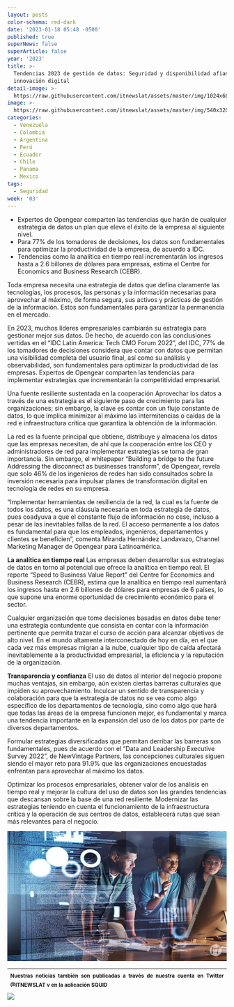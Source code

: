 ```yaml
---
layout: posts
color-schema: red-dark
date: '2023-01-18 05:48 -0500'
published: true
superNews: false
superArticle: false
year: '2023'
title: >-
  Tendencias 2023 de gestión de datos: Seguridad y disponibilidad afianzan la
  innovación digital
detail-image: >-
  https://raw.githubusercontent.com/itnewslat/assets/master/img/1024x680/gestion-de-data-g.jpg
image: >-
  https://raw.githubusercontent.com/itnewslat/assets/master/img/540x320/gestion-de-data-p.jpg
categories:
  - Venezuela
  - Colombia
  - Argentina
  - Perú
  - Ecuador
  - Chile
  - Panama
  - Mexico
tags:
  - Seguridad
week: '03'
---
```

- Expertos de Opengear comparten las tendencias que harán de cualquier estrategia de datos un plan que eleve el éxito de la empresa al siguiente nivel.
- Para 77% de los tomadores de decisiones, los datos son fundamentales para optimizar la productividad de la empresa, de acuerdo a IDC.   
- Tendencias como la analítica en tiempo real incrementarán los ingresos hasta a 2.6 billones de dólares para empresas, estima el Centre for Economics and Business Research (CEBR).

Toda empresa necesita una estrategia de datos que defina claramente las tecnologías, los procesos, las personas y la información necesarias para aprovechar al máximo, de forma segura, sus activos y prácticas de gestión de la información. Estos son fundamentales para garantizar la permanencia en el mercado.

En 2023, muchos líderes empresariales cambiarán su estrategia para gestionar mejor sus datos. De hecho, de acuerdo con las conclusiones vertidas en el “IDC Latin America: Tech CMO Forum 2022”, del IDC, 77% de los tomadores de decisiones considera que contar con datos que permitan una visibilidad completa del usuario final, así como su análisis y observabilidad, son fundamentales para optimizar la productividad de las empresas. Expertos de Opengear comparten las tendencias para implementar estrategias que incrementarán la competitividad empresarial.
 
Una fuente resiliente sustentada en la cooperación
Aprovechar los datos a través de una estrategia es el siguiente paso de crecimiento para las organizaciones; sin embargo, la clave es contar con un flujo constante de datos, lo que implica minimizar al máximo las intermitencias o caídas de la red e infraestructura crítica que garantiza la obtención de la información.
 
La red es la fuente principal que obtiene, distribuye y almacena los datos que las empresas necesitan, de ahí que la cooperación entre los CEO y administradores de red para implementar estrategias se torna de gran importancia. Sin embargo, el whitepaper “Building a bridge to the future Addressing the disconnect as businesses transform”, de Opengear, revela que solo 46% de los ingenieros de redes han sido consultados sobre la inversión necesaria para impulsar planes de transformación digital en tecnología de redes en su empresa.
 
“Implementar herramientas de resiliencia de la red, la cual es la fuente de todos los datos, es una cláusula necesaria en toda estrategia de datos, pues coadyuva a que el constante flujo de información no cese, incluso a pesar de las inevitables fallas de la red. El acceso permanente a los datos es fundamental para que los empleados, ingenieros, departamentos y clientes se beneficien”, comenta Miranda Hernández Landavazo, Channel Marketing Manager de Opengear para Latinoamérica. 
 
**La analítica en tiempo real**
Las empresas deben desarrollar sus estrategias de datos en torno al potencial que ofrece la analítica en tiempo real. El reporte “Speed to Business Value Report” del Centre for Economics and Business Research (CEBR), estima que la analítica en tiempo real aumentará los ingresos hasta en 2.6 billones de dólares para empresas de 6 países, lo que supone una enorme oportunidad de crecimiento económico para el sector.
 
Cualquier organización que tome decisiones basadas en datos debe tener una estrategia contundente que consista en contar con la información pertinente que permita trazar el curso de acción para alcanzar objetivos de alto nivel. En el mundo altamente interconectado de hoy en día, en el que cada vez más empresas migran a la nube, cualquier tipo de caída afectará inevitablemente a la productividad empresarial, la eficiencia y la reputación de la organización.
 
**Transparencia y confianza**
El uso de datos al interior del negocio propone muchas ventajas, sin embargo, aún existen ciertas barreras culturales que impiden su aprovechamiento. Inculcar un sentido de transparencia y colaboración para que la estrategia de datos no se vea como algo específico de los departamentos de tecnología, sino como algo que hará que todas las áreas de la empresa funcionen mejor, es fundamental y marca una tendencia importante en la expansión del uso de los datos por parte de diversos departamentos.
 
Formular estrategias diversificadas que permitan derribar las barreras son fundamentales, pues de acuerdo con el “Data and Leadership Executive Survey 2022”, de NewVintage Partners, las concepciones culturales siguen siendo el mayor reto para 91.9% que las organizaciones encuestadas enfrentan para aprovechar al máximo los datos.
 
Optimizar los procesos empresariales, obtener valor de los análisis en tiempo real y mejorar la cultura del uso de datos son las grandes tendencias que descansan sobre la base de una red resiliente. Modernizar las estrategias teniendo en cuenta el funcionamiento de la infraestructura crítica y la operación de sus centros de datos, establecerá rutas  que sean más relevantes para el negocio.

![](https://raw.githubusercontent.com/itnewslat/assets/master/img/540x320/gestion-de-data-p.jpg)

<table style="height: 42px;" width="569">
<tbody>
<tr>
<td style="text-align: justify;"><sub><strong>Nuestras noticias también son publicadas a través de nuestra cuenta en Twitter <a href="https://twitter.com/itnewslat?lang=es">@ITNEWSLAT</a> y en la aplicación <a href="https://squidapp.co/en/">SQUID</a></strong></sub></td>
</tr>
</tbody>
</table>

<img src="https://tracker.metricool.com/c3po.jpg?hash=56f88a41e39ab42c063cc51676587a04"/>